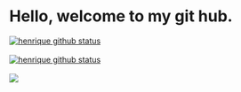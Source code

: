 # Hello, welcome to my git hub.

<p align="left">
  <a href="https://github.com/henriquestrada"><img src="https://github-readme-stats.vercel.app/api?username=henriquestrada&hide_border=true&show_icons=true&theme=onedark" alt="henrique github status"></a><br><br>
   <a href="https://github.com/henriquestrada"><img src="https://github-readme-stats.vercel.app/api/top-langs/?username=henriquestrada&theme=onedark&hide_border=true" alt="henrique github status"></a><br><br>
  <a href="https://github.com/henriquestrada"><img src="http://github-readme-streak-stats.herokuapp.com?user=henriquestrada&theme=onedark&hide_border=true&date_format=j%20M%5B%20Y%5D"></a>
</p>
